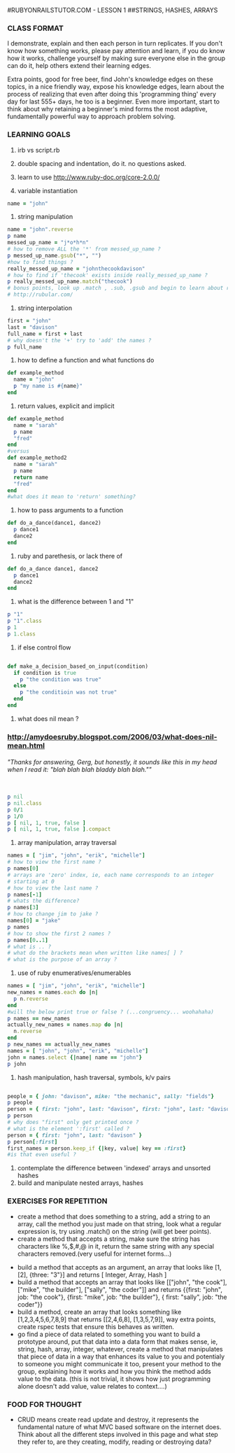 #RUBYONRAILSTUTOR.COM - LESSON 1
##STRINGS, HASHES, ARRAYS

### CLASS FORMAT

I demonstrate, explain and then each person in turn replicates.  If you don't know how something works, please pay attention and learn, if you do know how it works, challenge yourself by making sure everyone else in the group can do it, help others extend their learning edges.   

Extra points, good for free beer, find John's knowledge edges on these topics, in a nice friendly way, expose his knowledge edges, learn about the process of realizing that even after doing this 'programming thing' every day for last 555+ days, he too is a beginner.  Even more important, start to think about why retaining a beginner's mind forms the most adaptive, fundamentally powerful way to approach problem solving.   




### LEARNING GOALS

  1. irb vs script.rb

  1. double spacing and indentation, do it. no questions asked.

  1. learn to use http://www.ruby-doc.org/core-2.0.0/

  1. variable instantiation

  ```ruby
  name = "john"
  ```

  1. string manipulation  

  ```ruby
  name = "john".reverse
  p name
  messed_up_name = "j*o*h*n"
  # how to remove ALL the '*' from messed_up_name ?
  p messed_up_name.gsub("*", "")
  #how to find things ? 
  really_messed_up_name = "johnthecookdavison"
  # how to find if 'thecook' exists inside really_messed_up_name ? 
  p really_messed_up_name.match("thecook")
  # bonus points, look up .match , .sub, .gsub and begin to learn about regular expressions.. 
  # http://rubular.com/
  ```

  1. string interpolation

  ```ruby
  first = "john"
  last = "davison"
  full_name = first + last
  # why doesn't the '+' try to 'add' the names ? 
  p full_name
  ```

  1. how to define a function and what functions do

  ```ruby
  def example_method
    name = "john"
    p "my name is #{name}"
  end
  ```

  1. return values, explicit and implicit

  ```ruby
  def example_method
    name = "sarah"
    p name
    "fred"
  end
  #versus
  def example_method2
    name = "sarah"
    p name
    return name
    "fred"
  end
  #what does it mean to 'return' something?
  ```

  1. how to pass arguments to a function

  ```ruby
  def do_a_dance(dance1, dance2)
    p dance1
    dance2
  end
  ```

  1. ruby and parethesis, or lack there of

  ```ruby
  def do_a_dance dance1, dance2 
    p dance1
    dance2
  end
  ```

  1. what is the difference between 1 and "1"

  ```ruby
  p "1"
  p "1".class
  p 1
  p 1.class
  ```

  1. if else control flow

  ```ruby

  def make_a_decision_based_on_input(condition)
    if condition is true
      p "the condition was true"
    else
      p "the conditioin was not true"
    end
  end

  ```

  1. what does nil mean ?
  ### http://amydoesruby.blogspot.com/2006/03/what-does-nil-mean.html
  ###### "Thanks for answering, Gerg, but honestly, it sounds like this in my head when I read it: "blah blah blah bladdy blah blah.""

  ```ruby

  p nil
  p nil.class
  p 0/1
  p 1/0
  p [ nil, 1, true, false ]
  p [ nil, 1, true, false ].compact

  ```


  1. array manipulation, array traversal

  ```ruby
  names = [ "jim", "john", "erik", "michelle"]
  # how to view the first name ?
  p names[0]
  # arrays are 'zero' index, ie, each name corresponds to an integer
  # starting at 0
  # how to view the last name ?
  p names[-1]
  # whats the difference? 
  p names[3]
  # how to change jim to jake ? 
  names[0] = "jake"
  p names
  # how to show the first 2 names ? 
  p names[0..1]
  # what is .. ? 
  # what do the brackets mean when written like names[ ] ?
  # what is the purpose of an array ?
  ```

  1. use of ruby enumeratives/enumerables

  ```ruby
  names = [ "jim", "john", "erik", "michelle"]
  new_names = names.each do |n|
    p n.reverse
  end
  #will the below print true or false ? (...congruency... woohahaha)
  p names == new_names
  actually_new_names = names.map do |n|
    n.reverse
  end
  p new_names == actually_new_names
  names = [ "john", "john", "erik", "michelle"]
  john = names.select {|name| name == "john"}
  p john
  ```
  
  1. hash manipulation, hash traversal, symbols, k/v pairs

  ```ruby

  people = { john: "davison", mike: "the mechanic", sally: "fields"}
  p people
  person = { first: "john", last: "davison", first: "john", last: "davison" }
  p person
  # why does "first" only get printed once ? 
  # what is the element ':first' called ? 
  person = { first: "john", last: "davison" }
  p person[:first]
  first_names = person.keep_if {|key, value| key == :first}
  #is that even useful ? 

  ```

  1. contemplate the difference between 'indexed' arrays and unsorted hashes
  1. build and manipulate nested arrays, hashes
  
  ### EXERCISES FOR REPETITION

  * create a method that does something to a string, add a string to an array, call the method you just made on that string, look what a regular expression is, try using .match() on the string (will get beer points).
  * create a method that accepts a string, make sure the string has characters like %,$,#,@ in it, return the same string with any special characters removed.(very useful for internet forms...)
  - build a method that accepts as an argument, an array that looks like [1, [2], {three: "3"}] and returns [ Integer, Array, Hash ]
  - build a method that accepts an array that looks like [["john", "the cook"], ["mike", "the builder"], ["sally", "the coder"]] and returns {{first: "john", job: "the cook"}, {first: "mike", job: "the builder"}, { first: "sally", job: "the coder"}}
  - build a method, create an array that looks something like [1,2,3,4,5,6,7,8,9] that returns [[2,4,6,8], [1,3,5,7,9]], way extra points, create rspec tests that ensure this behaves as written.
  - go find a piece of data related to something you want to build a prototype around, put that data into a data form that makes sense, ie, string, hash, array, integer, whatever, create a method that manipulates that piece of data in a way that enhances its value to you and potentialy to someone you might communicate it too, present your method to the group, explaining how it works and how you think the method adds value to the data. (this is not trivial, it shows how just programming alone doesn't add value, value relates to context....)



  ### FOOD FOR THOUGHT

  * CRUD means create read update and destroy, it represents the fundamental nature of what MVC based software on the internet does.  Think about all the different steps involved in this page and what step they refer to, are they creating, modify, reading or destroying data?  
